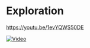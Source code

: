 # Exploration

https://youtu.be/1evYQWS50DE

[![Video](https://github.com/raaslab/Exploration/blob/master/Title.png)](https://youtu.be/1evYQWS50DE)
